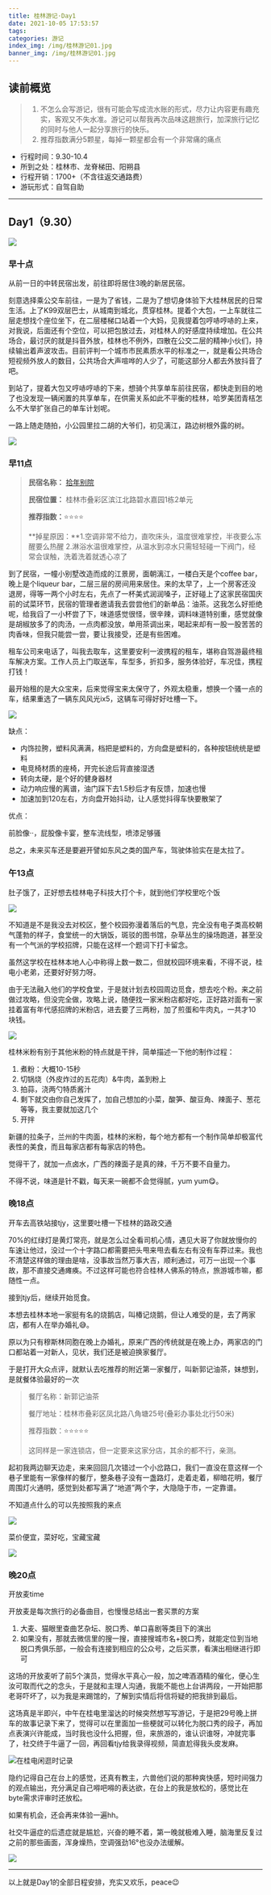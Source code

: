 ```yaml
---
title: 桂林游记·Day1
date: 2021-10-05 17:53:57
tags:
categories: 游记
index_img: /img/桂林游记01.jpg
banner_img: /img/桂林游记01.jpg
---
```


## 读前概览

> 1. 不怎么会写游记，很有可能会写成流水账的形式，尽力让内容更有趣充实，客观又不失水准。游记可以帮我再次品味这趟旅行，加深旅行记忆的同时与他人一起分享旅行的快乐。
> 2. 推荐指数满分5颗星，每掉一颗星都会有一个非常痛的痛点

- 行程时间：9.30-10.4
- 所到之处：桂林市、龙脊梯田、阳朔县
- 行程开销：1700+（不含往返交通路费）
- 游玩形式：自驾自助

------

## Day1（9.30）

![](https://gitee.com/Rash10-d/figurebed/raw/master/img/57620b8c7384441d508f9ee6a2e4e0c.png)

### 早十点

  从前一日的中转民宿出发，前往即将居住3晚的新居民宿。

  刻意选择乘公交车前往，一是为了省钱，二是为了想切身体验下大桂林居民的日常生活。上了K99双层巴士，从城南到城北，贯穿桂林。提着个大包，一上车就往二层走想找个座位坐下，在二层楼梯口站着一个大妈，见我提着包哼哧哼哧的上来，对我说，后面还有个空位，可以把包放过去，对桂林人的好感度持续增加。在公共场合，最讨厌的就是抖音外放，桂林也不例外，四散在公交二层的精神小伙们，持续输出着声波攻击。目前评判一个城市市民素质水平的标准之一，就是看公共场合短视频外放人的数目，公共场合大声喧哗的人少了，可能这部分人都去外放抖音了吧。

  到站了，提着大包又哼哧哼哧的下来，想骑个共享单车前往民宿，都快走到目的地了也没发现一辆闲置的共享单车，在供需关系如此不平衡的桂林，哈罗美团青桔怎么不大举扩张自己的单车计划呢。

  一路上随走随拍，小公园里拉二胡的大爷们，初见漓江，路边树根外露的树。

![](https://gitee.com/Rash10-d/figurebed/raw/master/img/e200dab206ef091672ea86d717dda45(1).jpg)

### 早11点

> **民宿名称：** [拾年别院](https://hotels.ctrip.com/hotels/5831153.html#ctm_ref=www_hp_bs_lst)
>
> **民宿位置：** 桂林市叠彩区滨江北路碧水嘉园1栋2单元
>
> **推荐指数：**⭐⭐⭐⭐
>
> **掉星原因：**1.空调非常不给力，直吹床头，温度很难掌控，半夜要么冻醒要么热醒   2.淋浴水温很难掌控，从温水到凉水只需轻轻碰一下阀门，经常会误触，洗着洗着就透心凉了

  到了民宿，一幢小别墅改造而成的江景房，面朝漓江，一楼白天是个coffee bar，晚上是个liqueur bar，二层三层的房间用来居住。来的太早了，上一个房客还没退房，得等一两个小时左右，先点了一杯美式润润嗓子，正好碰上了这家民宿国庆前的试菜环节，民宿的管理者邀请我去尝尝他们的新单品：油茶。这我怎么好拒绝呢，给我舀了一小杯尝了下，味道感觉很怪，很辛辣，调料味道特别重，感觉就像是胡椒放多了的肉汤，一点肉都没放，单用茶调出来，喝起来却有一股一股苦苦的肉香味，但我只能尝一尝，要让我接受，还是有些困难。

  租车公司来电话了，叫我去取车，这里要安利一波携程的租车，堪称自驾游最终租车解决方案。工作人员上门取送车，车型多，折扣多，服务体验好，车况佳，携程打钱！

  最开始租的是大众宝来，后来觉得宝来太保守了，外观太稳重，想换一个骚一点的车，结果重选了一辆东风风光ix5，这辆车可得好好吐槽一下。

![](https://gitee.com/Rash10-d/figurebed/raw/master/img/10694d6444d2998cebf8a83cc7bd2ba(1).jpg)

缺点：

- 内饰拉胯，塑料风满满，档把是塑料的，方向盘是塑料的，各种按钮统统是塑料
- 电竞椅材质的座椅，开完长途后背直接湿透
- 转向太硬，是个好的健身器材
- 动力响应慢的离谱，油门踩下去1.5秒后才有反馈，加速也慢
- 加速加到120左右，方向盘开始抖动，让人感觉抖得车快要散架了

优点：

前脸像··，屁股像卡宴，整车流线型，喷漆足够骚

总之，未来买车还是要避开譬如东风之类的国产车，驾驶体验实在是太拉了。



### 午13点 

肚子饿了，正好想去桂林电子科技大打个卡，就到他们学校里吃个饭

![](https://gitee.com/Rash10-d/figurebed/raw/master/img/ec729f3805a3daa78ac9c2aba15735e(1).jpg)

不知道是不是我没去对校区，整个校园弥漫着落后的气息，完全没有电子类高校朝气蓬勃的样子，食堂统一的大锅饭，斑驳的图书馆，杂草丛生的操场跑道，甚至没有一个气派的学校招牌，只能在这样一个题词下打卡留念。

虽然这学校在桂林本地人心中称得上数一数二，但就校园环境来看，不得不说，桂电小老弟，还要好好努力呀。

由于无法融入他们的学校食堂，于是就计划去校园周边觅食，想去吃个粉。来之前做过攻略，但没完全做，攻略上说，随便找一家米粉店都好吃，正好路对面有一家挂着富有年代感招牌的米粉店，进去要了三两粉，加了煎蛋和牛肉丸，一共才10块钱。

![](https://gitee.com/Rash10-d/figurebed/raw/master/img/1ad0391416cc737cd485de90ba1aea3(1).jpg)

桂林米粉有别于其他米粉的特点就是干拌，简单描述一下他的制作过程：

1. 煮粉：大概10-15秒
2. 切锅烧（外皮炸过的五花肉）&牛肉，盖到粉上
3. 拍蒜，浇两勺特质酱汁
4. 剩下就交由你自己发挥了，加自己想加的小菜，酸笋、酸豆角、辣面子、葱花等等，我主要就加这几个
5. 开拌

新疆的拉条子，兰州的牛肉面，桂林的米粉，每个地方都有一个制作简单却极富代表性的美食，而且每家店都有每家店的特色。

觉得干了，就加一点卤水，广西的辣面子是真的辣，千万不要不自量力。

不得不说，味道是针不戳，每天来一碗都不会觉得腻，yum yum😋。

### 晚18点

开车去高铁站接tjy，这里要吐槽一下桂林的路政交通

70%的红绿灯是黄灯常亮，就是怎么过全看司机心情，遇见大哥了你就放慢你的车速让他过，没过一个十字路口都需要把头甩来甩去看左右有没有车莽过来。我也不清楚这样做的理由是啥，没事故当然万事大吉，顺利通过，可万一出现一个事故，那不直接交通瘫痪。不过这样可能也符合桂林人佛系的特点，旅游城市嘛，都随性一点。

接到tjy后，继续开始觅食。

本想去桂林本地一家挺有名的烧鹅店，叫椿记烧鹅，但让人难受的是，去了两家店，都有人在举办婚礼😅。

原以为只有穆斯林同胞在晚上办婚礼，原来广西的传统就是在晚上办，两家店的门口都站着一对新人，见状，我们还是被迫换家餐厅。

于是打开大众点评，就默认去吃推荐的附近第一家餐厅，叫新郭记油茶，妹想到，是就餐体验最好的一次

> 餐厅名称：新郭记油茶
>
> 餐厅地址：桂林市叠彩区凤北路八角塘25号(叠彩办事处北行50米)
>
> 推荐指数：⭐⭐⭐⭐⭐
>
> 这同样是一家连锁店，但一定要来这家分店，其余的都不行，亲测。

起初我两边聊天边走，来来回回几次错过一个小岔路口，我们一直没在意这样一个巷子里能有一家像样的餐厅，整条巷子没有一盏路灯，走着走着，柳暗花明，餐厅周围灯火通明，感觉到处都写满了“地道”两个字，大隐隐于市，一定靠谱。

不知道点什么的可以先按照我的来点

![](https://gitee.com/Rash10-d/figurebed/raw/master/img/b8edbfc6fc08738007d6674e1f6efdd(1).jpg)

菜价便宜，菜好吃，宝藏宝藏

![](https://gitee.com/Rash10-d/figurebed/raw/master/img/e6d7b6ab23df49d298309315d25977a(1)-16334468390771.jpg)

### 晚20点

开放麦time

开放麦是每次旅行的必备曲目，也慢慢总结出一套买票的方案

1. 大麦、猫眼里查曲艺杂坛、脱口秀、单口喜剧等类目下的演出
2. 如果没有，那就去微信里的搜一搜，直接搜城市名+脱口秀，就能定位到当地脱口秀俱乐部，一般会有连接到相应的公众号，之后买票，看演出相继进行即可

这场的开放麦听了前5个演员，觉得水平真心一般，加之啤酒酒精的催化，便心生汝可取而代之的念头，于是就和主理人沟通，我能不能也上台讲两段，一开始把那老哥吓坏了，以为我是来踢馆的，了解到实情后将信将疑的把我排到最后。

这场真是半即兴，中午在桂电里溜达的时候突然想写写游记，于是把29号晚上拼车的故事记录下来了，觉得可以在里面加一些梗就可以转化为脱口秀的段子，再加点表演兴许能成，当时我也没什么把握，但，来旅游的，谁认识谁呀，冲就完事了，社交终于牛逼了一回，再回看tjy给我录得视频，简直尬得我头皮发麻。

![在桂电闲逛时记录](https://gitee.com/Rash10-d/figurebed/raw/master/img/b8eef054cf35577a88fed4a913adece.jpg)

隐约记得自己在台上的感觉，还真有教主，六兽他们说的那种爽快感，短时间强力的观点输出，充分满足自己嘚吧嘚的表达欲，在台上的我是放松的，感觉比在byte需求评审时还放松。

如果有机会，还会再来体验一遍hh。

社交牛逼症的后遗症就是尴尬，兴奋的睡不着，第一晚就极难入睡，脑海里反复过之前的那些画面，浑身燥热，空调强劲16°也没办法缓解。

![](https://gitee.com/Rash10-d/figurebed/raw/master/img/a92c371d27a5001f863d08a0cc5714c(1).jpg)

---

以上就是Day1的全部日程安排，充实又欢乐，peace😉

